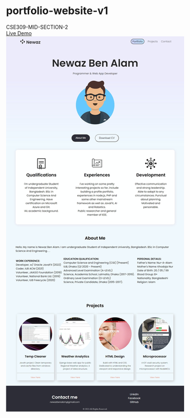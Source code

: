# portfolio-website-v1
CSE309-MID-SECTION-2 <br>
[Live Demo](https://newazbenalam.github.io/portfolio-website-v1/)
![alt text](https://github.com/newazbenalam/portfolio-website-v1/blob/master/screenshot/Web%20capture_4-11-2022_234915_127.0.0.1.jpeg)
